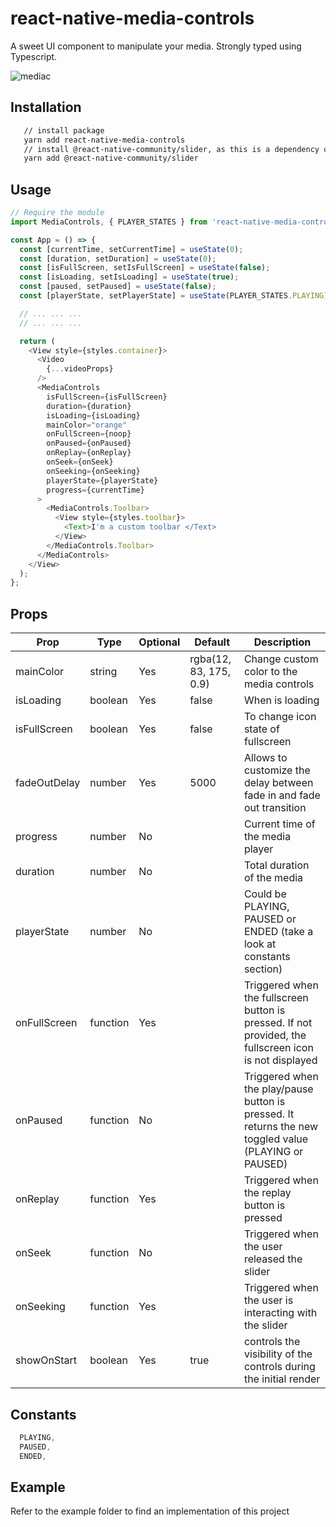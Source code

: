 # react-native-media-controls
A sweet UI component to manipulate your media. Strongly typed using Typescript.

![mediac](https://user-images.githubusercontent.com/10927770/80893585-89967000-8c88-11ea-83af-2a028115ee12.gif)

## Installation
```bash
   // install package
   yarn add react-native-media-controls   
   // install @react-native-community/slider, as this is a dependency of this library. because Deprecated. Use @react-native-community/slider instead. https://reactnative.dev/docs/slider
   yarn add @react-native-community/slider   
```

## Usage
```js
// Require the module
import MediaControls, { PLAYER_STATES } from 'react-native-media-controls';

const App = () => {
  const [currentTime, setCurrentTime] = useState(0);
  const [duration, setDuration] = useState(0);
  const [isFullScreen, setIsFullScreen] = useState(false);
  const [isLoading, setIsLoading] = useState(true);
  const [paused, setPaused] = useState(false);
  const [playerState, setPlayerState] = useState(PLAYER_STATES.PLAYING);

  // ... ... ...
  // ... ... ...

  return (
    <View style={styles.container}>
      <Video
        {...videoProps}
      />
      <MediaControls
        isFullScreen={isFullScreen}
        duration={duration}
        isLoading={isLoading}
        mainColor="orange"
        onFullScreen={noop}
        onPaused={onPaused}
        onReplay={onReplay}
        onSeek={onSeek}
        onSeeking={onSeeking}
        playerState={playerState}
        progress={currentTime}
      >
        <MediaControls.Toolbar>
          <View style={styles.toolbar}>
            <Text>I'm a custom toolbar </Text>
          </View>
        </MediaControls.Toolbar>
      </MediaControls>
    </View>
  );
};

```
## Props
| Prop         | Type     | Optional | Default                | Description                                                          |
|--------------|----------|----------|------------------------|----------------------------------------------------------------------|
| mainColor    | string   | Yes      | rgba(12, 83, 175, 0.9) | Change custom color to the media controls                            |
| isLoading    | boolean  | Yes      | false                  | When is loading                                                      |
| isFullScreen | boolean  | Yes      | false                  | To change icon state of fullscreen                                   |
| fadeOutDelay | number   | Yes      | 5000                   | Allows to customize the delay between fade in and fade out transition|
| progress     | number   | No       |                        | Current time of the media player                                     |
| duration     | number   | No       |                        | Total duration of the media                                          |
| playerState  | number   | No       |                        | Could be PLAYING, PAUSED or ENDED (take a look at constants section) |
| onFullScreen | function | Yes      |                        | Triggered when the fullscreen button is pressed. If not provided, the fullscreen icon is not displayed                    |
| onPaused     | function | No       |                        | Triggered when the play/pause button is pressed. It returns the new toggled value (PLAYING or PAUSED)                     |
| onReplay     | function | Yes      |                        | Triggered when the replay button is pressed                          |
| onSeek       | function | No       |                        | Triggered when the user released the slider                          |
| onSeeking    | function | Yes      |                        | Triggered when the user is interacting with the slider               |
| showOnStart  | boolean  | Yes      | true                   | controls the visibility of the controls during the initial render    |

## Constants 
```js
  PLAYING,
  PAUSED,
  ENDED,
```  
## Example
Refer to the example folder to find an implementation of this project
